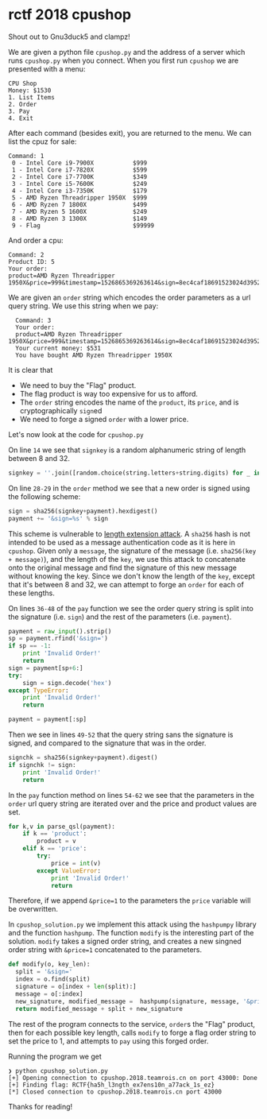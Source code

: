 # rctf 2018 cpushop

Shout out to Gnu3duck5 and clampz!

We are given a python file `cpushop.py` and the address of a server which runs `cpushop.py` when you connect.
When you first run `cpushop` we are presented with a menu:

```
CPU Shop
Money: $1530
1. List Items
2. Order
3. Pay
4. Exit
```

After each command (besides exit), you are returned to the menu.
We can list the cpuz for sale:

```
Command: 1
 0 - Intel Core i9-7900X           $999
 1 - Intel Core i7-7820X           $599
 2 - Intel Core i7-7700K           $349
 3 - Intel Core i5-7600K           $249
 4 - Intel Core i3-7350K           $179
 5 - AMD Ryzen Threadripper 1950X  $999
 6 - AMD Ryzen 7 1800X             $499
 7 - AMD Ryzen 5 1600X             $249
 8 - AMD Ryzen 3 1300X             $149
 9 - Flag                          $99999
```

And order a cpu:
```
Command: 2
Product ID: 5
Your order:
product=AMD Ryzen Threadripper 1950X&price=999&timestamp=1526865369263614&sign=8ec4caf18691523024d395216d1595ef398e306609840952240b05177fdbcee5
```

We are given an `order` string which encodes the order parameters as a url query string.
We use this string when we pay:

```
  Command: 3
  Your order:
  product=AMD Ryzen Threadripper 1950X&price=999&timestamp=1526865369263614&sign=8ec4caf18691523024d395216d1595ef398e306609840952240b05177fdbcee5
  Your current money: $531
  You have bought AMD Ryzen Threadripper 1950X
```

It is clear that 
  * We need to buy the "Flag" product.
  * The flag product is way too expensive for us to afford.
  * The `order` string encodes the name of the `product`, its `price`, and is cryptographically `sign`ed
  * We need to forge a signed `order` with a lower price.

Let's now look at the code for `cpushop.py`

On line `14` we see that `signkey` is a random alphanumeric string of length between 8 and 32.

```python
signkey = ''.join([random.choice(string.letters+string.digits) for _ in xrange(random.randint(8,32))])
```

On line `28-29` in the `order` method we see that a new order is signed using the following scheme:
```python
sign = sha256(signkey+payment).hexdigest()
payment += '&sign=%s' % sign
```

This scheme is vulnerable to [length extension attack](https://en.wikipedia.org/wiki/Length_extension_attack).
A `sha256` hash is not intended to be used as a message authentication code as it is here in `cpushop`.
Given only a `message`, the signature of the message (i.e. `sha256(key + message)`), and the length of the `key`, we use this attack to concatenate onto the original message and find the signature of this new message without knowing the key.
Since we don't know the length of the `key`, except that it's between 8 and 32, we can attempt to forge an `order` for each of these lengths.

On lines `36-48` of the `pay` function we see the order query string is split into the signature (i.e. `sign`) and the rest of the parameters (i.e. `payment`).
```python
payment = raw_input().strip()
sp = payment.rfind('&sign=')
if sp == -1:
    print 'Invalid Order!'
    return
sign = payment[sp+6:]
try:
    sign = sign.decode('hex')
except TypeError:
    print 'Invalid Order!'
    return

payment = payment[:sp]
```
Then we see in lines `49-52` that the query string sans the signature is signed, and compared to the signature that was in the order.

```python
signchk = sha256(signkey+payment).digest()
if signchk != sign:
    print 'Invalid Order!'
    return
```

In the `pay` function method on lines `54-62` we see that the parameters in the `order` url query string are iterated over and the price and product values are set.
```python
for k,v in parse_qsl(payment):
    if k == 'product':
        product = v
    elif k == 'price':
        try:
            price = int(v)
        except ValueError:
            print 'Invalid Order!'
            return
```
Therefore, if we append `&price=1` to the parameters the `price` variable will be overwritten.

In `cpushop_solution.py` we implement this attack using the `hashpumpy` library and the function `hashpump`.
The function `modify` is the interesting part of the solution.
`modify` takes a signed order string, and creates a new singned order string with `&price=1` concatenated to the parameters.
```python
def modify(o, key_len):
  split = '&sign='
  index = o.find(split)
  signature = o[index + len(split):]
  message = o[:index]
  new_signature, modified_message =  hashpump(signature, message, '&price=1', key_len)
  return modified_message + split + new_signature
```
The rest of the program connects to the service, `order`s the "Flag" product, then for each possible key length, calls `modify` to forge a flag order string to set the price to 1, and attempts to `pay` using this forged order.

Running the program we get
```
❯ python cpushop_solution.py
[+] Opening connection to cpushop.2018.teamrois.cn on port 43000: Done
[+] Finding flag: RCTF{ha5h_l3ngth_ex7ens10n_a77ack_1s_ez}
[*] Closed connection to cpushop.2018.teamrois.cn port 43000
```

Thanks for reading!

